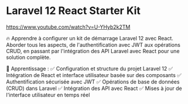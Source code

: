 # Laravel 12 React Starter Kit
https://www.youtube.com/watch?v=U-YHyb2k2TM

🔥 Apprendre à configurer un kit de démarrage Laravel 12 avec React. Aborder tous les aspects, de l'authentification avec JWT aux opérations CRUD, en passant par l'intégration des API Laravel avec React pour une solution complète.

📌 Apprentissage :
✅ Configuration et structure du projet Laravel 12
✅ Intégration de React et interface utilisateur basée sur des composants
✅ Authentification sécurisée avec JWT
✅ Opérations de base de données (CRUD) dans Laravel
✅ Intégration des API avec React
✅ Mises à jour de l'interface utilisateur en temps réel



